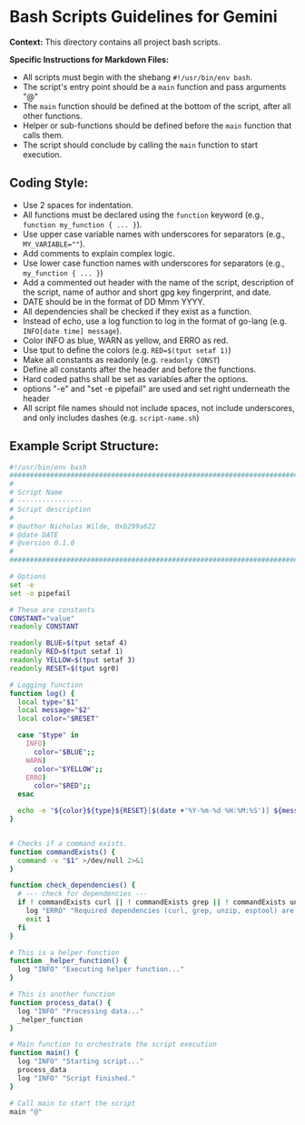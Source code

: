 # Bash Scripts Guidelines for Gemini

**Context:** This directory contains all project bash scripts.

**Specific Instructions for Markdown Files:**

- All scripts must begin with the shebang `#!/usr/bin/env bash`.
- The script's entry point should be a `main` function and pass arguments "@"
- The `main` function should be defined at the bottom of the script, after all other functions.
- Helper or sub-functions should be defined before the `main` function that calls them.
- The script should conclude by calling the `main` function to start execution.

## Coding Style:

- Use 2 spaces for indentation.
- All functions must be declared using the `function` keyword (e.g., `function my_function { ... }`).
- Use upper case variable names with underscores for separators (e.g., `MY_VARIABLE=""`).
- Add comments to explain complex logic.
- Use lower case function names with underscores for separators (e.g., `my_function { ... }`)
- Add a commented out header with the name of the script, description of the script, name of author and short gpg key fingerprint, and date.
- DATE should be in the format of DD Mmm YYYY.
- All dependencies shall be checked if they exist as a function.
- Instead of echo, use a log function to log in the format of go-lang (e.g. `INFO[date time] message`).
- Color INFO as blue, WARN as yellow, and ERRO as red.
- Use tput to define the colors (e.g. `RED=$(tput setaf 1)`)
- Make all constants as readonly (e.g. `readonly CONST`)
- Define all constants after the header and before the functions.
- Hard coded paths shall be set as variables after the options.
- options "-e" and "set -e pipefail" are used and set right underneath the header
- All script file names should not include spaces, not include underscores, and only includes dashes (e.g. `script-name.sh`)

## Example Script Structure:

```bash
#!/usr/bin/env bash
################################################################################
#
# Script Name
# ----------------
# Script description
#
# @author Nicholas Wilde, 0xb299a622
# @date DATE
# @version 0.1.0
#
################################################################################

# Options
set -e
set -o pipefail

# These are constants
CONSTANT="value"
readonly CONSTANT

readonly BLUE=$(tput setaf 4)
readonly RED=$(tput setaf 1)
readonly YELLOW=$(tput setaf 3)
readonly RESET=$(tput sgr0)

# Logging function
function log() {
  local type="$1"
  local message="$2"
  local color="$RESET"

  case "$type" in
    INFO)
      color="$BLUE";;
    WARN)
      color="$YELLOW";;
    ERRO)
      color="$RED";;
  esac

  echo -e "${color}${type}${RESET}[$(date +'%Y-%m-%d %H:%M:%S')] ${message}"
}


# Checks if a command exists.
function commandExists() {
  command -v "$1" >/dev/null 2>&1
}

function check_dependencies() {
  # --- check for dependencies ---
  if ! commandExists curl || ! commandExists grep || ! commandExists unzip || ! commandExists esptool ; then
    log "ERRO" "Required dependencies (curl, grep, unzip, esptool) are not installed." >&2
    exit 1
  fi  
}

# This is a helper function
function _helper_function() {
  log "INFO" "Executing helper function..."
}

# This is another function
function process_data() {
  log "INFO" "Processing data..."
  _helper_function
}

# Main function to orchestrate the script execution
function main() {
  log "INFO" "Starting script..."
  process_data
  log "INFO" "Script finished."
}

# Call main to start the script
main "@"
```
